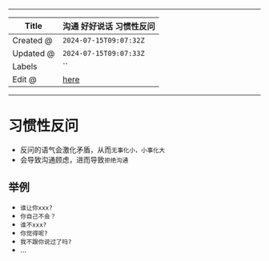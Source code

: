 -----

| Title     | 沟通 好好说话 习惯性反问                                   |
| --------- | ----------------------------------------------- |
| Created @ | `2024-07-15T09:07:32Z`                          |
| Updated @ | `2024-07-15T09:07:33Z`                          |
| Labels    | \`\`                                            |
| Edit @    | [here](https://github.com/junxnone/s/issues/24) |

-----

# 习惯性反问

  - 反问的语气会激化矛盾，从而`无事化小，小事化大`
  - 会导致沟通顾虑，进而导致`拒绝沟通`

## 举例

  - `谁让你xxx?`
  - `你自己不会？`
  - `谁不xxx?`
  - `你觉得呢?`
  - `我不跟你说过了吗?`
  - ...
